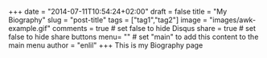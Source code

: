 +++
date = "2014-07-11T10:54:24+02:00"
draft = false
title = "My Biography"
slug = "post-title"
tags = ["tag1","tag2"]
image = "images/awk-example.gif"
comments = true	# set false to hide Disqus
share = true	# set false to hide share buttons
menu= ""		# set "main" to add this content to the main menu
author = "enlil"
+++
This is my Biography page

